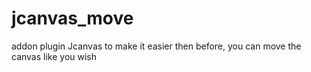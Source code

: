 jcanvas_move
============

addon plugin Jcanvas to make it easier then before, you can move the canvas like you wish
